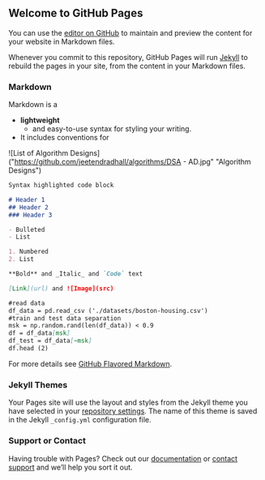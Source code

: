 ## Welcome to GitHub Pages

You can use the [editor on GitHub](https://github.com/jeetendradhall/algorithms/edit/master/README.md) to maintain and preview the content for your website in Markdown files.

Whenever you commit to this repository, GitHub Pages will run [Jekyll](https://jekyllrb.com/) to rebuild the pages in your site, from the content in your Markdown files.

### Markdown

Markdown is a 
* **lightweight** 
	* and easy-to-use syntax for styling your writing.
* It includes conventions for

![List of Algorithm Designs]("https://github.com/jeetendradhall/algorithms/DSA - AD.jpg" "Algorithm Designs")

```markdown
Syntax highlighted code block

# Header 1
## Header 2
### Header 3

- Bulleted
- List

1. Numbered
2. List

**Bold** and _Italic_ and `Code` text

[Link](url) and ![Image](src)
```

```markdown
#read data
df_data = pd.read_csv ('./datasets/boston-housing.csv')
#train and test data separation
msk = np.random.rand(len(df_data)) < 0.9
df = df_data[msk]
df_test = df_data[~msk]
df.head (2)
```

For more details see [GitHub Flavored Markdown](https://guides.github.com/features/mastering-markdown/).

### Jekyll Themes

Your Pages site will use the layout and styles from the Jekyll theme you have selected in your [repository settings](https://github.com/jeetendradhall/algorithms/settings). The name of this theme is saved in the Jekyll `_config.yml` configuration file.

### Support or Contact

Having trouble with Pages? Check out our [documentation](https://help.github.com/categories/github-pages-basics/) or [contact support](https://github.com/contact) and we’ll help you sort it out.
